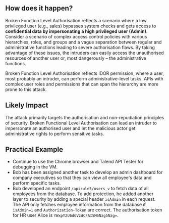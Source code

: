 ## **How does it happen?**

Broken Function Level Authorisation reflects a scenario where a low privileged user (e.g., sales) bypasses system checks and gets access to **confidential data by impersonating a high privileged user (Admin)**. Consider a scenario of complex access control policies with various hierarchies, roles, and groups and a vague separation between regular and administrative functions leading to severe authorisation flaws. By taking advantage of these issues, the intruders can easily access the unauthorised resources of another user or, most dangerously – the administrative functions.   

Broken Function Level Authorisation reflects IDOR permission, where a user, most probably an intruder, can perform administrative-level tasks. APIs with complex user roles and permissions that can span the hierarchy are more prone to this attack. 

## **Likely Impact** 

The attack primarily targets the authorisation and non-repudiation principles of security. Broken Functional Level Authorisation can lead an intruder to impersonate an authorised user and let the malicious actor get administrative rights to perform sensitive tasks. 


## Practical Example  

-   Continue to use the Chrome browser and Talend API Tester for debugging in the VM.  
-   Bob has been assigned another task to develop an admin dashboard for company executives so that they can view all employee's data and perform specific tasks.  
-   Bob developed an endpoint `/apirule5/users_v` to fetch data of all employees from the database. To add protection, he added another layer to security by adding a special header `isAdmin` in each request. The API only fetches employee information from the database if `isAdmin=1` and `Authorization-Token` are correct. The authorisation token for HR user Alice is `YWxpY2U6dGVzdCFAISM6Nzg5Nzg=`.

